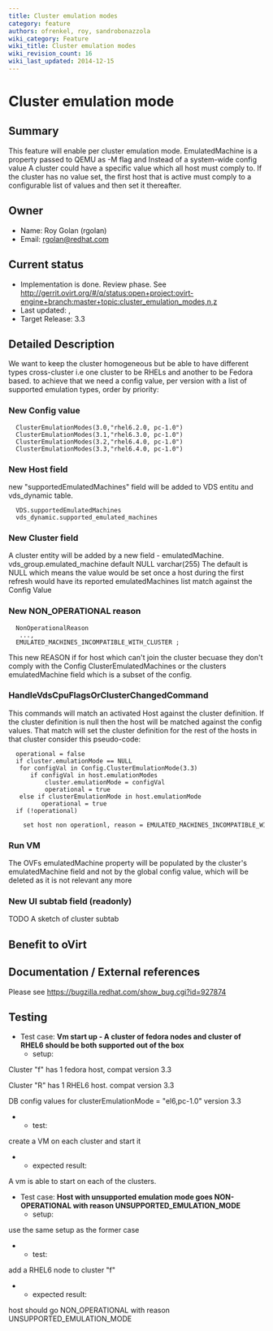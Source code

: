 ```yaml
---
title: Cluster emulation modes
category: feature
authors: ofrenkel, roy, sandrobonazzola
wiki_category: Feature
wiki_title: Cluster emulation modes
wiki_revision_count: 16
wiki_last_updated: 2014-12-15
---
```


# Cluster emulation mode

## Summary

This feature will enable per cluster emulation mode. EmulatedMachine is a property passed to QEMU as -M flag and Instead of a system-wide config value
A cluster could have a specific value which all host must comply to. If the cluster has no value set, the first host that is active
must comply to a configurable list of values and then set it thereafter.

## Owner

*   Name: Roy Golan (rgolan)
*   Email: <rgolan@redhat.com>

## Current status

*   Implementation is done. Review phase. See <http://gerrit.ovirt.org/#/q/status:open+project:ovirt-engine+branch:master+topic:cluster_emulation_modes,n,z>
*   Last updated: ,
*   Target Release: 3.3

## Detailed Description

We want to keep the cluster homogeneous but be able to have different types cross-cluster i.e one cluster to be RHELs and another to be Fedora based.
to achieve that we need a config value, per version with a list of supported emulation types, order by priority:

### New Config value

      ClusterEmulationModes(3.0,"rhel6.2.0, pc-1.0")
      ClusterEmulationModes(3.1,"rhel6.3.0, pc-1.0")
      ClusterEmulationModes(3.2,"rhel6.4.0, pc-1.0")
      ClusterEmulationModes(3.3,"rhel6.4.0, pc-1.0")

### New Host field

new "supportedEmulatedMachines" field will be added to VDS entitu and vds_dynamic table.

      VDS.supportedEmulatedMachines
      vds_dynamic.supported_emulated_machines

### New Cluster field

A cluster entity will be added by a new field - emulatedMachine.
 vds_group.emulated_machine default NULL varchar(255) The default is NULL which means the value would be set once a host during the first refresh would have
its reported emulatedMachines list match against the Config Value

### New NON_OPERATIONAL reason

      NonOperationalReason
       ...,
      EMULATED_MACHINES_INCOMPATIBLE_WITH_CLUSTER ;

This new REASON if for host which can't join the cluster becuase they
don't comply with the Config ClusterEmulatedMachines or the clusters
emulatedMachine field which is a subset of the config.

### HandleVdsCpuFlagsOrClusterChangedCommand

This commands will match an activated Host against the cluster definition.
If the cluster definition is null then the host will be matched against the config values.
That match will set the cluster definition for the rest of the hosts in that cluster
 consider this pseudo-code:

      operational = false 
      if cluster.emulationMode == NULL
       for configVal in Config.ClusterEmulationMode(3.3)
          if configVal in host.emulationModes 
              cluster.emulationMode = configVal
              operational = true
       else if clusterEmulationMode in host.emulationMode
             operational = true
      if (!operational)
          set host non operationl, reason = EMULATED_MACHINES_INCOMPATIBLE_WITH_CLUSTER

### Run VM

The OVFs emulatedMachine property will be populated by the cluster's emulatedMachine field and not by the global config value, which will be deleted as it is not relevant any more

### New UI subtab field (readonly)

TODO A sketch of cluster subtab

## Benefit to oVirt

## Documentation / External references

Please see <https://bugzilla.redhat.com/show_bug.cgi?id=927874>

## Testing

*   Test case: **Vm start up - A cluster of fedora nodes and cluster of RHEL6 should be both supported out of the box**
    -   setup:

Cluster "f" has 1 fedora host, compat version 3.3

Cluster "R" has 1 RHEL6 host. compat version 3.3

DB config values for clusterEmulationMode = "el6,pc-1.0" version 3.3

*   -   test:

create a VM on each cluster and start it

*   -   expected result:

A vm is able to start on each of the clusters.

*   Test case: **Host with unsupported emulation mode goes NON-OPERATIONAL with reason UNSUPPORTED_EMULATION_MODE**
    -   setup:

use the same setup as the former case

*   -   test:

add a RHEL6 node to cluster "f"

*   -   expected result:

host should go NON_OPERATIONAL with reason UNSUPPORTED_EMULATION_MODE





